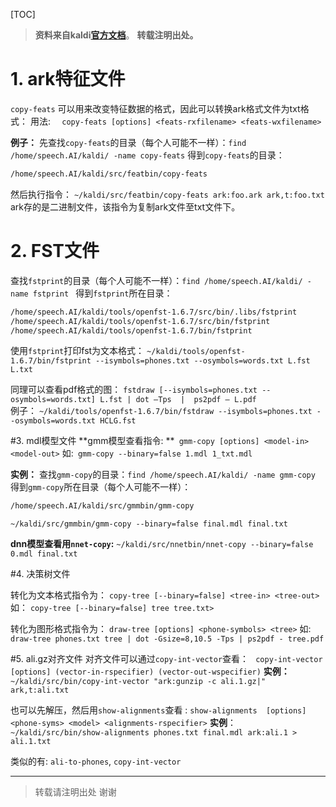 ﻿
[TOC]

> **资料来自kaldi[官方文档](http://www.kaldi-asr.org/doc/tools.html)**。
> **转载注明出处。**

# 1.  ark特征文件
`copy-feats` 可以用来改变特征数据的格式，因此可以转换ark格式文件为txt格式：
用法: `  copy-feats [options] <feats-rxfilename> <feats-wxfilename>`

**例子：**
先查找`copy-feats`的目录（每个人可能不一样）：`find /home/speech.AI/kaldi/ -name copy-feats`
得到`copy-feats`的目录：
```bash
/home/speech.AI/kaldi/src/featbin/copy-feats
```
然后执行指令：
`~/kaldi/src/featbin/copy-feats ark:foo.ark ark,t:foo.txt`  
ark存的是二进制文件，该指令为复制ark文件至txt文件下。

# 2.  FST文件 

查找`fstprint`的目录（每个人可能不一样）：`find /home/speech.AI/kaldi/ -name fstprint `
得到`fstprint`所在目录：
```bash
/home/speech.AI/kaldi/tools/openfst-1.6.7/src/bin/.libs/fstprint
/home/speech.AI/kaldi/tools/openfst-1.6.7/src/bin/fstprint
/home/speech.AI/kaldi/tools/openfst-1.6.7/bin/fstprint
```
使用`fstprint`打印fst为文本格式：
	`~/kaldi/tools/openfst-1.6.7/bin/fstprint --isymbols=phones.txt --osymbols=words.txt L.fst L.txt`    

同理可以查看pdf格式的图：
`fstdraw [--isymbols=phones.txt --osymbols=words.txt] L.fst | dot –Tps  |  ps2pdf – L.pdf`    
例子：
`~/kaldi/tools/openfst-1.6.7/bin/fstdraw --isymbols=phones.txt --osymbols=words.txt HCLG.fst`  

#3.  mdl模型文件
**gmm模型查看指令: **` gmm-copy [options] <model-in> <model-out>`
如:` gmm-copy --binary=false 1.mdl 1_txt.mdl`

**实例：**
查找`gmm-copy`的目录：`find /home/speech.AI/kaldi/ -name gmm-copy`
得到`gmm-copy`所在目录（每个人可能不一样）：
```bash
/home/speech.AI/kaldi/src/gmmbin/gmm-copy
```
`~/kaldi/src/gmmbin/gmm-copy --binary=false final.mdl final.txt`  

**dnn模型查看用`nnet-copy`:**
`~/kaldi/src/nnetbin/nnet-copy --binary=false 0.mdl final.txt`


#4.  决策树文件

	
 转化为文本格式指令为： 
`copy-tree [--binary=false] <tree-in> <tree-out>`
如：
`copy-tree [--binary=false] tree tree.txt>`

转化为图形格式指令为：
`draw-tree [options] <phone-symbols> <tree>`
如:
` draw-tree phones.txt tree | dot -Gsize=8,10.5 -Tps | ps2pdf - tree.pdf `



#5.   ali.gz对齐文件
对齐文件可以通过`copy-int-vector`查看：
` copy-int-vector [options] (vector-in-rspecifier) (vector-out-wspecifier)`
**实例：**
`~/kaldi/src/bin/copy-int-vector "ark:gunzip -c ali.1.gz|" ark,t:ali.txt`  

也可以先解压，然后用`show-alignments`查看 :
`show-alignments  [options] <phone-syms> <model> <alignments-rspecifier>`
**实例**：
`~/kaldi/src/bin/show-alignments phones.txt final.mdl ark:ali.1 > ali.1.txt`  

类似的有: `ali-to-phones`, `copy-int-vector` 

----
> 转载请注明出处
> 谢谢